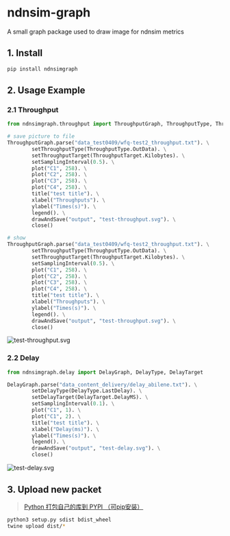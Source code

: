 # ndnsim-graph

A small graph package used to draw image for ndnsim metrics

## 1. Install

```bash
pip install ndnsimgraph
```

## 2. Usage Example
### 2.1 Throughput

```python
from ndnsimgraph.throughput import ThroughputGraph, ThroughputType, ThroughputTarget

# save picture to file
ThroughputGraph.parse("data_test0409/wfq-test2_throughput.txt"). \
        setThroughputType(ThroughputType.OutData). \
        setThroughputTarget(ThroughputTarget.Kilobytes). \
        setSamplingInterval(0.5). \
        plot("C1", 258). \
        plot("C2", 258). \
        plot("C3", 258). \
        plot("C4", 258). \
        title("test title"). \
        xlabel("Throughputs"). \
        ylabel("Times(s)"). \
        legend(). \
        drawAndSave("output", "test-throughput.svg"). \
        close()

# show
ThroughputGraph.parse("data_test0409/wfq-test2_throughput.txt"). \
        setThroughputType(ThroughputType.OutData). \
        setThroughputTarget(ThroughputTarget.Kilobytes). \
        setSamplingInterval(0.5). \
        plot("C1", 258). \
        plot("C2", 258). \
        plot("C3", 258). \
        plot("C4", 258). \
        title("test title"). \
        xlabel("Throughputs"). \
        ylabel("Times(s)"). \
        legend(). \
        drawAndSave("output", "test-throughput.svg"). \
        close()
```

![test-throughput.svg](doc/test-throughput.svg)

### 2.2 Delay

```python
from ndnsimgraph.delay import DelayGraph, DelayType, DelayTarget

DelayGraph.parse("data_content_delivery/delay_abilene.txt"). \
        setDelayType(DelayType.LastDelay). \
        setDelayTarget(DelayTarget.DelayMS). \
        setSamplingInterval(0.1). \
        plot("C1", 1). \
        plot("C1", 2). \
        title("test title"). \
        xlabel("Delay(ms)"). \
        ylabel("Times(s)"). \
        legend(). \
        drawAndSave("output", "test-delay.svg"). \
        close()
```

![test-delay.svg](doc/test-delay.svg)




## 3. Upload new packet

> [Python 打包自己的库到 PYPI （可pip安装）](https://zhuanlan.zhihu.com/p/79164800)

```bash
python3 setup.py sdist bdist_wheel
twine upload dist/*
```